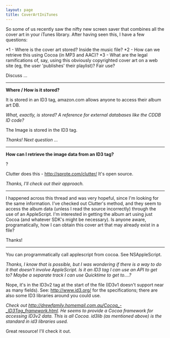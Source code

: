 ```yaml
---
layout: page
title: CoverArtIniTunes
---
```




So some of us recently saw the nifty new screen saver that combines all the cover art in your iTunes library. After having seen this, I have a few questions:


*1 - Where is the cover art stored? Inside the music file?
*2 - How can we retrieve this using Cocoa (in MP3 and AAC)?
*3 - What are the legal ramifications of, say, using this obviously copyrighted cover art on a web site (eg, the user 'publishes' their playlist)? Fair use?


Discuss ...

----

**Where / How is it stored?**

It is stored in an ID3 tag, amazon.com allows anyone to access their album art DB.

*What, exactly, is stored? A reference for external databases like the CDDB ID code?*

The Image is stored in the ID3 tag.

*Thanks! Next question ...*

----
**How can I retrieve the image data from an ID3 tag?**

?


Clutter does this - http://sprote.com/clutter/ It's open source.

*Thanks, I'll check out their approach.*

----

I happened across this thread and was very hopeful, since I'm looking for the same information.  I've checked out Clutter's method, and they seem to access the album data (unless I read the source incorrectly) through the use of an AppleScript.  I'm interested in getting the album art using just Cocoa (and whatever SDK's might be necessary).  Is anyone aware, programatically, how I can obtain this cover art that may already exist in a file?

Thanks!

----

You can programmatically call applescript from cocoa.  See NSAppleScript.

*Thanks, I know that is possible, but I was wondering if there is a way to do it that doesn't involve AppleScript.  Is it an ID3 tag I can use an API to get to?  Maybe a separate track I can use Quicktime to get to....?*

Nope, it's in the ID3v2 tag at the start of the file (ID3v1 doesn't support near as many fields). See: http://www.id3.org/ for the specifications; there are also some ID3 libraries around you could use.

*Check out http://drewfamily.homemail.com.au/Cocoa_-_ID3Tag_framework.html.  He seems to provide a Cocoa framework for accessing ID3v2 data.  This is all Cocoa.  id3lib (as mentioned above) is the standard in id3 libraries used.*

Great resource!  I'll check it out.

